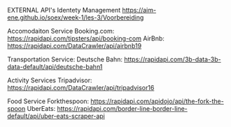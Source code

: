 
EXTERNAL API's 
Identety Management
https://aim-ene.github.io/soex/week-1/les-3/Voorbereiding

Accomodaiton Service
Booking.com: https://rapidapi.com/tipsters/api/booking-com
AirBnb: https://rapidapi.com/DataCrawler/api/airbnb19

Transportation Service: 
Deutsche Bahn: https://rapidapi.com/3b-data-3b-data-default/api/deutsche-bahn1

Activity Services
Tripadvisor: https://rapidapi.com/DataCrawler/api/tripadvisor16

Food Service
Forkthespoon: https://rapidapi.com/apidojo/api/the-fork-the-spoon
UberEats: https://rapidapi.com/border-line-border-line-default/api/uber-eats-scraper-api